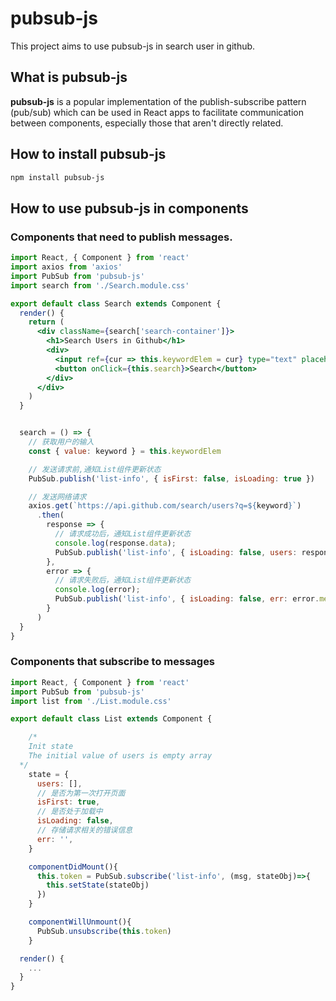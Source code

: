 # pubsub-js

This project aims to use pubsub-js in search user in github.

## What is pubsub-js

**pubsub-js** is a popular implementation of the publish-subscribe pattern (pub/sub) which can be used in React apps to facilitate communication between components, especially those that aren't directly related.

## How to install pubsub-js
```bash
npm install pubsub-js
```

## How to use pubsub-js in components

### Components that need to publish messages.

```jsx
import React, { Component } from 'react'
import axios from 'axios'
import PubSub from 'pubsub-js'
import search from './Search.module.css'

export default class Search extends Component {
  render() {
    return (
      <div className={search['search-container']}>
        <h1>Search Users in Github</h1>
        <div>
          <input ref={cur => this.keywordElem = cur} type="text" placeholder='Enter User Name' />
          <button onClick={this.search}>Search</button>
        </div>
      </div>
    )
  }


  search = () => {
    // 获取用户的输入
    const { value: keyword } = this.keywordElem

    // 发送请求前,通知List组件更新状态
    PubSub.publish('list-info', { isFirst: false, isLoading: true })

    // 发送网络请求
    axios.get(`https://api.github.com/search/users?q=${keyword}`)
      .then(
        response => {
          // 请求成功后，通知List组件更新状态
          console.log(response.data);
          PubSub.publish('list-info', { isLoading: false, users: response.data.items })
        },
        error => {
          // 请求失败后，通知List组件更新状态
          console.log(error);
          PubSub.publish('list-info', { isLoading: false, err: error.message })
        }
      )
  }
}
```


### Components that subscribe to messages

```jsx
import React, { Component } from 'react'
import PubSub from 'pubsub-js'
import list from './List.module.css'

export default class List extends Component {

    /* 
    Init state
    The initial value of users is empty array 
  */
    state = {
      users: [],
      // 是否为第一次打开页面
      isFirst: true,
      // 是否处于加载中
      isLoading: false,
      // 存储请求相关的错误信息
      err: '',
    }

    componentDidMount(){
      this.token = PubSub.subscribe('list-info', (msg, stateObj)=>{
        this.setState(stateObj)
      })
    }

    componentWillUnmount(){
      PubSub.unsubscribe(this.token)
    }

  render() {
    ...
  }
}
```